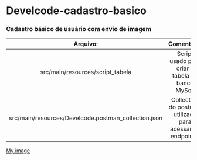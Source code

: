 # Develcode-cadastro-basico

### Cadastro básico de usuário com envio de imagem


|Arquivo: | Comentário |
| :---: | :---: |
| src/main/resources/script_tabela | Script usado para criar a tabela no banco MySql. |
| src/main/resources/Develcode.postman_collection.json | Collection do postman utilizada para acessar os endpoints. |

[My image](https://github.com/lucasfogagnoli/develcode-cadastro-basico/blob/main/src/main/resources/img/cachorros.jpg)

